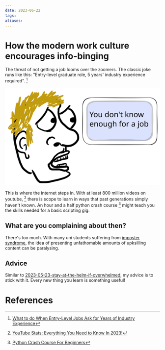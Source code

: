 ```yaml
---
date: 2023-06-22
tags: 
aliases: 
---
```

# How the modern work culture encourages info-binging
The threat of not getting a job looms over the zoomers. The classic joke runs like this: "Entry-level graduate role, 5 years' industry experience required". [^1]

![](../assets/img/2023-06-22-mindfull-attachment.light.svg)

This is where the internet steps in. With at least 800 million videos on youtube, [^2] there is scope to learn in ways that past generations simply haven't known. An hour and a half python crash course [^3] might teach you the skills needed for a basic scripting gig.
## What are you complaining about then?
There's too much. With many uni students suffering from [imposter syndrome](https://en.wikipedia.org/wiki/Impostor_syndrome), the idea of presenting unfathomable amounts of upksilling content can be paralysing.

## Advice
Similar to [2023-05-23-stay-at-the-helm-if-overwhelmed](2023-05-23-stay-at-the-helm-if-overwhelmed.md), my advice is to stick with it. Every new thing you learn is something useful!
# References
[^1]: [What to do When Entry-Level Jobs Ask for Years of Industry Experience](https://careersblog.uts.edu.au/entry-level-jobs-ask-years-industry-experience/)
[^2]: [YouTube Stats: Everything You Need to Know In 2023!](https://www.wyzowl.com/youtube-stats/#:~:text=There%20are%20at%20least%20800,content%20is%20being%20uploaded%20constantly.)
[^3]: [Python Crash Course For Beginners](https://www.youtube.com/watch?v=JJmcL1N2KQs)
